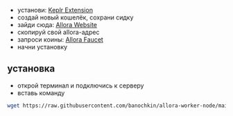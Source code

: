 - установи: [Keplr Extension](https://chrome.google.com/webstore/detail/dmkamcknogkgcdfhhbddcghachkejeap)
- создай новый кошелёк, сохрани сидку
- зайди сюда: [Allora Website](https://app.allora.network?ref=eyJyZWZlcnJlcl9pZCI6IjM1ZGZhMGZiLWEwNjEtNDI2NS1hOTc1LWM3MDk2YzZiNmI0ZCJ9)
- скопируй свой allora-адрес
- запроси коины: [Allora Faucet](https://faucet.testnet-1.testnet.allora.network/)
- начни установку

## установка

- открой терминал и подключись к серверу
- вставь команду
```bash
wget https://raw.githubusercontent.com/banochkin/allora-worker-node/main/allora.sh && chmod +x allora.sh && ./allora.sh
```
